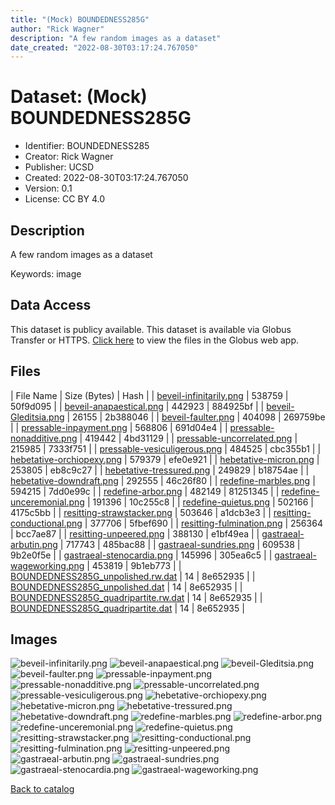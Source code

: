 ```yaml
---
title: "(Mock) BOUNDEDNESS285G"
author: "Rick Wagner"
description: "A few random images as a dataset"
date_created: "2022-08-30T03:17:24.767050"
---
```

# Dataset: (Mock) BOUNDEDNESS285G
- Identifier: BOUNDEDNESS285
- Creator: Rick Wagner
- Publisher: UCSD
- Created: 2022-08-30T03:17:24.767050
- Version: 0.1
- License: CC BY 4.0


## Description
A few random images as a dataset

Keywords: image


## Data Access
This dataset is publicy available.
This dataset is available via Globus Transfer or HTTPS.
[Click here](https://app.globus.org/file-manager?origin_id=527fe9c0-5782-4a2a-a097-ea2f06fe68aba&origin_path=/public/BOUNDEDNESS285/) to view the files in the Globus web app.


## Files

| File Name | Size (Bytes) | Hash |
| [beveil-infinitarily.png](https://g-079c7d.ca528.03c0.data.globus.org/public/BOUNDEDNESS285/beveil-infinitarily.png) | 538759 | 50f9d095 |
| [beveil-anapaestical.png](https://g-079c7d.ca528.03c0.data.globus.org/public/BOUNDEDNESS285/beveil-anapaestical.png) | 442923 | 884925bf |
| [beveil-Gleditsia.png](https://g-079c7d.ca528.03c0.data.globus.org/public/BOUNDEDNESS285/beveil-Gleditsia.png) | 26155 | 2b388046 |
| [beveil-faulter.png](https://g-079c7d.ca528.03c0.data.globus.org/public/BOUNDEDNESS285/beveil-faulter.png) | 404098 | 269759be |
| [pressable-inpayment.png](https://g-079c7d.ca528.03c0.data.globus.org/public/BOUNDEDNESS285/pressable-inpayment.png) | 568806 | 691d04e4 |
| [pressable-nonadditive.png](https://g-079c7d.ca528.03c0.data.globus.org/public/BOUNDEDNESS285/pressable-nonadditive.png) | 419442 | 4bd31129 |
| [pressable-uncorrelated.png](https://g-079c7d.ca528.03c0.data.globus.org/public/BOUNDEDNESS285/pressable-uncorrelated.png) | 215985 | 7333f751 |
| [pressable-vesiculigerous.png](https://g-079c7d.ca528.03c0.data.globus.org/public/BOUNDEDNESS285/pressable-vesiculigerous.png) | 484525 | cbc355b1 |
| [hebetative-orchiopexy.png](https://g-079c7d.ca528.03c0.data.globus.org/public/BOUNDEDNESS285/hebetative-orchiopexy.png) | 579379 | efe0e921 |
| [hebetative-micron.png](https://g-079c7d.ca528.03c0.data.globus.org/public/BOUNDEDNESS285/hebetative-micron.png) | 253805 | eb8c9c27 |
| [hebetative-tressured.png](https://g-079c7d.ca528.03c0.data.globus.org/public/BOUNDEDNESS285/hebetative-tressured.png) | 249829 | b18754ae |
| [hebetative-downdraft.png](https://g-079c7d.ca528.03c0.data.globus.org/public/BOUNDEDNESS285/hebetative-downdraft.png) | 292555 | 46c26f80 |
| [redefine-marbles.png](https://g-079c7d.ca528.03c0.data.globus.org/public/BOUNDEDNESS285/redefine-marbles.png) | 594215 | 7dd0e99c |
| [redefine-arbor.png](https://g-079c7d.ca528.03c0.data.globus.org/public/BOUNDEDNESS285/redefine-arbor.png) | 482149 | 81251345 |
| [redefine-unceremonial.png](https://g-079c7d.ca528.03c0.data.globus.org/public/BOUNDEDNESS285/redefine-unceremonial.png) | 191396 | 10c255c8 |
| [redefine-quietus.png](https://g-079c7d.ca528.03c0.data.globus.org/public/BOUNDEDNESS285/redefine-quietus.png) | 502166 | 4175c5bb |
| [resitting-strawstacker.png](https://g-079c7d.ca528.03c0.data.globus.org/public/BOUNDEDNESS285/resitting-strawstacker.png) | 503646 | a1dcb3e3 |
| [resitting-conductional.png](https://g-079c7d.ca528.03c0.data.globus.org/public/BOUNDEDNESS285/resitting-conductional.png) | 377706 | 5fbef690 |
| [resitting-fulmination.png](https://g-079c7d.ca528.03c0.data.globus.org/public/BOUNDEDNESS285/resitting-fulmination.png) | 256364 | bcc7ae87 |
| [resitting-unpeered.png](https://g-079c7d.ca528.03c0.data.globus.org/public/BOUNDEDNESS285/resitting-unpeered.png) | 388130 | e1bf49ea |
| [gastraeal-arbutin.png](https://g-079c7d.ca528.03c0.data.globus.org/public/BOUNDEDNESS285/gastraeal-arbutin.png) | 717743 | 485bac88 |
| [gastraeal-sundries.png](https://g-079c7d.ca528.03c0.data.globus.org/public/BOUNDEDNESS285/gastraeal-sundries.png) | 609538 | 9b2e0f5e |
| [gastraeal-stenocardia.png](https://g-079c7d.ca528.03c0.data.globus.org/public/BOUNDEDNESS285/gastraeal-stenocardia.png) | 145996 | 305ea6c5 |
| [gastraeal-wageworking.png](https://g-079c7d.ca528.03c0.data.globus.org/public/BOUNDEDNESS285/gastraeal-wageworking.png) | 453819 | 9b1eb773 |
| [BOUNDEDNESS285G_unpolished.rw.dat](https://g-079c7d.ca528.03c0.data.globus.org/public/BOUNDEDNESS285/BOUNDEDNESS285G_unpolished.rw.dat) | 14 | 8e652935 |
| [BOUNDEDNESS285G_unpolished.dat](https://g-079c7d.ca528.03c0.data.globus.org/public/BOUNDEDNESS285/BOUNDEDNESS285G_unpolished.dat) | 14 | 8e652935 |
| [BOUNDEDNESS285G_quadripartite.rw.dat](https://g-079c7d.ca528.03c0.data.globus.org/public/BOUNDEDNESS285/BOUNDEDNESS285G_quadripartite.rw.dat) | 14 | 8e652935 |
| [BOUNDEDNESS285G_quadripartite.dat](https://g-079c7d.ca528.03c0.data.globus.org/public/BOUNDEDNESS285/BOUNDEDNESS285G_quadripartite.dat) | 14 | 8e652935 |



## Images
![beveil-infinitarily.png](https://g-079c7d.ca528.03c0.data.globus.org/public/BOUNDEDNESS285/beveil-infinitarily.png) ![beveil-anapaestical.png](https://g-079c7d.ca528.03c0.data.globus.org/public/BOUNDEDNESS285/beveil-anapaestical.png) ![beveil-Gleditsia.png](https://g-079c7d.ca528.03c0.data.globus.org/public/BOUNDEDNESS285/beveil-Gleditsia.png) ![beveil-faulter.png](https://g-079c7d.ca528.03c0.data.globus.org/public/BOUNDEDNESS285/beveil-faulter.png) ![pressable-inpayment.png](https://g-079c7d.ca528.03c0.data.globus.org/public/BOUNDEDNESS285/pressable-inpayment.png) ![pressable-nonadditive.png](https://g-079c7d.ca528.03c0.data.globus.org/public/BOUNDEDNESS285/pressable-nonadditive.png) ![pressable-uncorrelated.png](https://g-079c7d.ca528.03c0.data.globus.org/public/BOUNDEDNESS285/pressable-uncorrelated.png) ![pressable-vesiculigerous.png](https://g-079c7d.ca528.03c0.data.globus.org/public/BOUNDEDNESS285/pressable-vesiculigerous.png) ![hebetative-orchiopexy.png](https://g-079c7d.ca528.03c0.data.globus.org/public/BOUNDEDNESS285/hebetative-orchiopexy.png) ![hebetative-micron.png](https://g-079c7d.ca528.03c0.data.globus.org/public/BOUNDEDNESS285/hebetative-micron.png) ![hebetative-tressured.png](https://g-079c7d.ca528.03c0.data.globus.org/public/BOUNDEDNESS285/hebetative-tressured.png) ![hebetative-downdraft.png](https://g-079c7d.ca528.03c0.data.globus.org/public/BOUNDEDNESS285/hebetative-downdraft.png) ![redefine-marbles.png](https://g-079c7d.ca528.03c0.data.globus.org/public/BOUNDEDNESS285/redefine-marbles.png) ![redefine-arbor.png](https://g-079c7d.ca528.03c0.data.globus.org/public/BOUNDEDNESS285/redefine-arbor.png) ![redefine-unceremonial.png](https://g-079c7d.ca528.03c0.data.globus.org/public/BOUNDEDNESS285/redefine-unceremonial.png) ![redefine-quietus.png](https://g-079c7d.ca528.03c0.data.globus.org/public/BOUNDEDNESS285/redefine-quietus.png) ![resitting-strawstacker.png](https://g-079c7d.ca528.03c0.data.globus.org/public/BOUNDEDNESS285/resitting-strawstacker.png) ![resitting-conductional.png](https://g-079c7d.ca528.03c0.data.globus.org/public/BOUNDEDNESS285/resitting-conductional.png) ![resitting-fulmination.png](https://g-079c7d.ca528.03c0.data.globus.org/public/BOUNDEDNESS285/resitting-fulmination.png) ![resitting-unpeered.png](https://g-079c7d.ca528.03c0.data.globus.org/public/BOUNDEDNESS285/resitting-unpeered.png) ![gastraeal-arbutin.png](https://g-079c7d.ca528.03c0.data.globus.org/public/BOUNDEDNESS285/gastraeal-arbutin.png) ![gastraeal-sundries.png](https://g-079c7d.ca528.03c0.data.globus.org/public/BOUNDEDNESS285/gastraeal-sundries.png) ![gastraeal-stenocardia.png](https://g-079c7d.ca528.03c0.data.globus.org/public/BOUNDEDNESS285/gastraeal-stenocardia.png) ![gastraeal-wageworking.png](https://g-079c7d.ca528.03c0.data.globus.org/public/BOUNDEDNESS285/gastraeal-wageworking.png) 

[Back to catalog](./)


